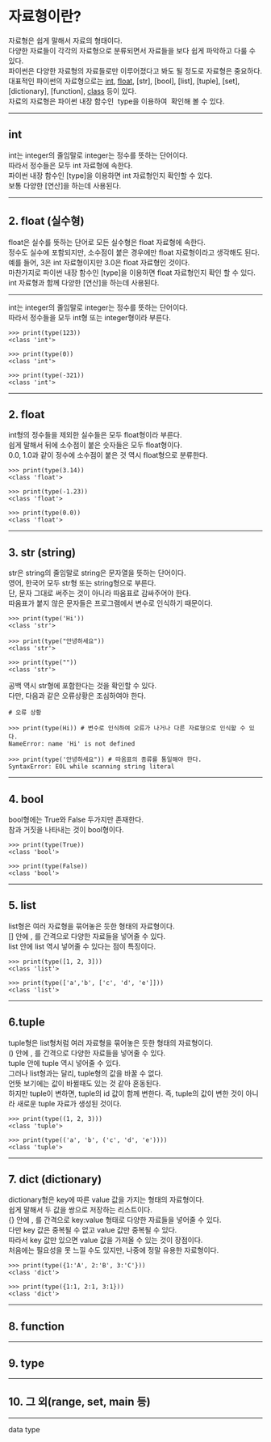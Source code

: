 # 자료형이란?

자료형은 쉽게 말해서 자료의 형태이다.   
다양한 자료들이 각각의 자료형으로 분류되면서 자료들을 보다 쉽게 파악하고 다룰 수 있다.   
파이썬은 다양한 자료형의 자료들로만 이루어졌다고 봐도 될 정도로 자료형은 중요하다.   
대표적인 파이썬의 자료형으로는 [int](<##int>), [float](<##2. float (실수형)>), [str], [bool], [list], [tuple], [set], [dictionary], [function], [class](<##9. type>) 등이 있다.   
자료의 자료형은 파이썬 내장 함수인  type을 이용하여  확인해 볼 수 있다.   

---
## int
int는 integer의 줄임말로 integer는 정수를 뜻하는 단어이다.   
따라서 정수들은 모두 int 자료형에 속한다.      
파이썬 내장 함수인 [type]을 이용하면 int 자료형인지 확인할 수 있다.   
보통 다양한 [연산]을 하는데 사용된다.   

---

## 2. float (실수형)
float은 실수를 뜻하는 단어로 모든 실수형은 float 자료형에 속한다.   
정수도 실수에 포함되지만, 소수점이 붙은 경우에만 float 자료형이라고 생각해도 된다.   
예를 들어, 3은 int 자료형이지만 3.0은 float 자료형인 것이다.   
마찬가지로 파이썬 내장 함수인 [type]을 이용하면 float 자료형인지 확인 할 수 있다.   
int 자료형과 함께 다양한 [연산]을 하는데 사용된다.   

---


int는 integer의 줄임말로 integer는 정수를 뜻하는 단어이다.   
따라서 정수들을 모두 int형 또는 integer형이라 부른다.   

    >>> print(type(123))
    <class 'int'>

    >>> print(type(0))
    <class 'int'>

    >>> print(type(-321))
    <class 'int'>

---

## 2. float
int형의 정수들을 제외한 실수들은 모두 float형이라 부른다.   
쉽게 말해서 뒤에 소수점이 붙은 숫자들은 모두 float형이다.   
0.0, 1.0과 같이 정수에 소수점이 붙은 것 역시 float형으로 분류한다.

    >>> print(type(3.14))
    <class 'float'>

    >>> print(type(-1.23))
    <class 'float'>

    >>> print(type(0.0))
    <class 'float'>

---

## 3. str (string)
str은 string의 줄임말로 string은 문자열을 뜻하는 단어이다.    
영어, 한국어 모두 str형 또는 string형으로 부른다.   
단, 문자 그대로 써주는 것이 아니라 따옴표로 감싸주어야 한다.   
따옴표가 붙지 않은 문자들은 프로그램에서 변수로 인식하기 때문이다.   
    
    >>> print(type('Hi'))
    <class 'str'>

    >>> print(type("안녕하세요"))
    <class 'str'>

    >>> print(type(""))
    <class 'str'>

공백 역시 str형에 포함한다는 것을 확인할 수 있다.   
다만, 다음과 같은 오류상황은 조심하여야 한다.   

    # 오류 상황

    >>> print(type(Hi)) # 변수로 인식하여 오류가 나거나 다른 자료형으로 인식할 수 있다.   
    NameError: name 'Hi' is not defined

    >>> print(type('안녕하세요")) # 따옴표의 종류를 통일해야 한다.
    SyntaxError: EOL while scanning string literal

---

## 4. bool
bool형에는 True와 False 두가지만 존재한다.   
참과 거짓을 나타내는 것이 bool형이다.

    >>> print(type(True))
    <class 'bool'>

    >>> print(type(False))
    <class 'bool'>

---

## 5. list
list형은 여러 자료형을 묶어놓은 듯한 형태의 자료형이다.   
[] 안에 , 를 간격으로 다양한 자료들을 넣어줄 수 있다.   
list 안에 list 역시 넣어줄 수 있다는 점이 특징이다.   

    >>> print(type([1, 2, 3]))
    <class 'list'>

    >>> print(type(['a','b', ['c', 'd', 'e']]))
    <class 'list'>

---

## 6.tuple
tuple형은 list형처럼 여러 자료형을 묶어놓은 듯한 형태의 자료형이다.   
() 안에 , 를 간격으로 다양한 자료들을 넣어줄 수 있다.   
tuple 안에 tuple 역시 넣어줄 수 있다.  
그러나 list형과는 달리, tuple형의 값을 바꿀 수 없다.   
언뜻 보기에는 값이 바뀔때도 있는 것 같아 혼동된다.   
하지만 tuple이 변하면, tuple의 id 값이 함께 변한다.
즉, tuple의 값이 변한 것이 아니라 새로운 tuple 자료가 생성된 것이다.

    >>> print(type((1, 2, 3)))
    <class 'tuple'>

    >>> print(type(('a', 'b', ('c', 'd', 'e'))))
    <class 'tuple'>


---

## 7. dict (dictionary)
dictionary형은 key에 따른 value 값을 가지는 형태의 자료형이다.   
쉽게 말해서 두 값을 쌍으로 저장하는 리스트이다.   
{} 안에 , 를 간격으로 key:value 형태로 다양한 자료들을 넣어줄 수 있다.   
다만 key 값은 중복될 수 없고 value 값만 중복될 수 있다.   
따라서 key 값만 있으면 value 값을 가져올 수 있는 것이 장점이다.   
처음에는 필요성을 못 느낄 수도 있지만, 나중에 정말 유용한 자료형이다.     

    >>> print(type({1:'A', 2:'B', 3:'C'}))
    <class 'dict'>

    >>> print(type({1:1, 2:1, 3:1}))
    <class 'dict'>


---

## 8. function

---

## 9. type

---

## 10. 그 외(range, set, __main__ 등)

---
data type
